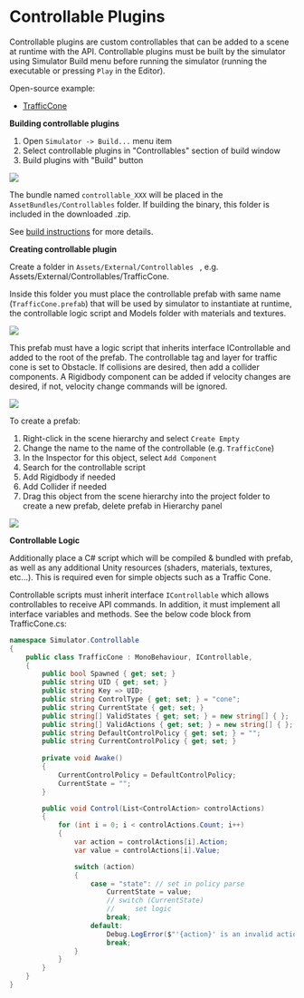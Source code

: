 # <a name="top"></a>Controllable Plugins

Controllable plugins are custom controllables that can be added to a scene at runtime with the API. Controllable plugins must be built by the simulator using Simulator Build menu before running the simulator (running the executable or pressing `Play` in the Editor).

Open-source example:

- [TrafficCone](https://github.com/lgsvl/TrafficCone)


**Building controllable plugins**   

1. Open `Simulator -> Build...` menu item   
2. Select controllable plugins in "Controllables" section of build window   
3. Build plugins with "Build" button

[![](images/controllables-build.png)](images/full_size_images/controllables-build.png)

The bundle named `controllable_XXX` will be placed in the `AssetBundles/Controllables` folder. If building the binary, this folder is included in the downloaded .zip.

See [build instructions](build-instructions) for more details.

**Creating controllable plugin**

Create a folder in `Assets/External/Controllables ` , e.g. Assets/External/Controllables/TrafficCone.

Inside this folder you must place the controllable prefab with same name (`TrafficCone.prefab`) that will be used by simulator to instantiate at runtime, the controllable logic script and Models folder with materials and textures. 

[![](images/controllables-folder-structure.png)](images/full_size_images/controllables-folder-structure.png)

This prefab must have a logic script that inherits interface IControllable and added to the root of the prefab.    The controllable tag and layer for traffic cone is set to Obstacle.  If collisions are desired, then add a collider components.  A Rigidbody component can be added if velocity changes are desired, if not, velocity change commands will be ignored.

[![](images/controllable-prefab-components.png)](images/full_size_images/controllable-prefab-components.png)

To create a prefab:

1. Right-click in the scene hierarchy and select `Create Empty`
2. Change the name to the name of the controllable (e.g. `TrafficCone`)
3. In the Inspector for this object, select `Add Component`
4. Search for the controllable script
5. Add Rigidbody if needed
6. Add Collider if needed
7. Drag this object from the scene hierarchy into the project folder to create a new prefab, delete prefab in Hierarchy panel

[![](images/controllable-create-prefab.png)](images/full_size_images/controllable-create-prefab.png)



**Controllable Logic**

Additionally place a C# script which will be compiled & bundled with prefab, as well as any additional Unity resources (shaders, materials, textures, etc...). This is required even for simple objects such as a Traffic Cone.

Controllable scripts must inherit interface `IControllable` which allows controllables to receive API commands. In addition, it must implement all interface variables and methods.  See the below code block from TrafficCone.cs:

```C#
namespace Simulator.Controllable
{
    public class TrafficCone : MonoBehaviour, IControllable,
    {
        public bool Spawned { get; set; }
        public string UID { get; set; }
        public string Key => UID;
        public string ControlType { get; set; } = "cone";
        public string CurrentState { get; set; }
        public string[] ValidStates { get; set; } = new string[] { };
        public string[] ValidActions { get; set; } = new string[] { };
        public string DefaultControlPolicy { get; set; } = "";
        public string CurrentControlPolicy { get; set; }
        
        private void Awake()
        {
            CurrentControlPolicy = DefaultControlPolicy;
            CurrentState = "";
        }

        public void Control(List<ControlAction> controlActions)
        {
            for (int i = 0; i < controlActions.Count; i++)
            {
                var action = controlActions[i].Action;
                var value = controlActions[i].Value;

                switch (action)
                {
                    case = "state": // set in policy parse
            		    CurrentState = value;
                        // switch (CurrentState)
                        //     set logic
            		    break;
                    default:
                        Debug.LogError($"'{action}' is an invalid action for '{ControlType}'");
                        break;
                }
            }
        }
    }
}
```

